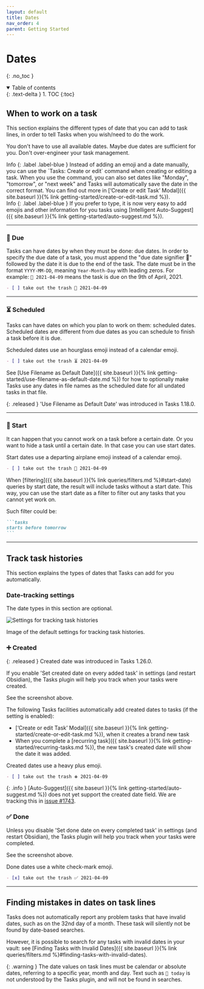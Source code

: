 ```yaml
---
layout: default
title: Dates
nav_order: 4
parent: Getting Started
---
```


# Dates
{: .no_toc }

<details open markdown="block">
  <summary>
    Table of contents
  </summary>
  {: .text-delta }
1. TOC
{:toc}
</details>

## When to work on a task

This section explains the different types of date that you can add to task lines, in order to tell Tasks when you wish/need to do the work.

You don't have to use all available dates.
Maybe due dates are sufficient for you.
Don't over-engineer your task management.

<div class="code-example" markdown="1">
Info
{: .label .label-blue }
Instead of adding an emoji and a date manually, you can use the `Tasks: Create or edit` command when creating or editing a task.
When you use the command, you can also set dates like "Monday", "tomorrow", or "next week" and Tasks will automatically save the date in the correct format.
You can find out more in [‘Create or edit Task’ Modal]({{ site.baseurl }}{% link getting-started/create-or-edit-task.md %}).
</div>

<div class="code-example" markdown="1">
Info
{: .label .label-blue }
If you prefer to type, it is now very easy to add emojis and other information for you tasks using [Intelligent Auto-Suggest]({{ site.baseurl }}{% link getting-started/auto-suggest.md %}).
</div>

---

### 📅 Due

Tasks can have dates by when they must be done: due dates.
In order to specify the due date of a task, you must append the "due date signifier 📅" followed by the date it is due to the end of the task.
The date must be in the format `YYYY-MM-DD`, meaning `Year-Month-Day` with leading zeros.
For example: `📅 2021-04-09` means the task is due on the 9th of April, 2021.

```markdown
- [ ] take out the trash 📅 2021-04-09
```

---

### ⏳ Scheduled

Tasks can have dates on which you plan to work on them: scheduled dates.
Scheduled dates are different from due dates as you can schedule to finish a task before it is due.

Scheduled dates use an hourglass emoji instead of a calendar emoji.

```markdown
- [ ] take out the trash ⏳ 2021-04-09
```

See [Use Filename as Default Date]({{ site.baseurl }}{% link getting-started/use-filename-as-default-date.md %}) for how to optionally make Tasks use any dates in file names as the scheduled date for all undated tasks in that file.

{: .released }
'Use Filename as Default Date' was introduced in Tasks 1.18.0.

---

### 🛫 Start

It can happen that you cannot work on a task before a certain date.
Or you want to hide a task until a certain date.
In that case you can use start dates.

Start dates use a departing airplane emoji instead of a calendar emoji.

```markdown
- [ ] take out the trash 🛫 2021-04-09
```

When [filtering]({{ site.baseurl }}{% link queries/filters.md %}#start-date) queries by start date,
the result will include tasks without a start date.
This way, you can use the start date as a filter to filter out any tasks that you cannot yet work on.

Such filter could be:

````markdown
```tasks
starts before tomorrow
```
````

---

## Track task histories

This section explains the types of dates that Tasks can add for you automatically.

### Date-tracking settings

The date types in this section are optional.

![Settings for tracking task histories](../../images/settings-optional-date-fields.png)

Image of the default settings for tracking task histories.

### ➕ Created

{: .released }
Created date was introduced in Tasks 1.26.0.

If you enable 'Set created date on every added task' in settings (and restart Obsidian), the Tasks plugin will help you track when your tasks were created.

See the screenshot above.

The following Tasks facilities automatically add created dates to tasks (if the setting is enabled):

- [‘Create or edit Task’ Modal]({{ site.baseurl }}{% link getting-started/create-or-edit-task.md %}), when it creates a brand new task
- When you complete a [recurring task]({{ site.baseurl }}{% link getting-started/recurring-tasks.md %}), the new task's created date will show the date it was added.

Created dates use a heavy plus emoji.

```markdown
- [ ] take out the trash ➕ 2021-04-09
```

{: .info }
[Auto-Suggest]({{ site.baseurl }}{% link getting-started/auto-suggest.md %}) does not yet support the created date field. We are tracking this in [issue #1743](https://github.com/obsidian-tasks-group/obsidian-tasks/issues/1743).

### ✅ Done

Unless you disable 'Set done date on every completed task' in settings (and restart Obsidian), the Tasks plugin will help you track when your tasks were completed.

See the screenshot above.

Done dates use a white check-mark emoji.

```markdown
- [x] take out the trash ✅ 2021-04-09
```

---

## Finding mistakes in dates on task lines

Tasks does not automatically report any problem tasks that have invalid dates, such as on the 32nd day of a month. These task will silently not be found by date-based searches.

However, it is possible to search for any tasks with invalid dates in your vault: see
[Finding Tasks with Invalid Dates]({{ site.baseurl }}{% link queries/filters.md %}#finding-tasks-with-invalid-dates).

{: .warning }
The date values on task lines must be calendar or absolute dates, referring to a specific year, month and day. Text such as `📅 today` is not understood by the Tasks plugin, and will not be found in searches.

